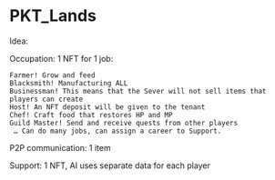 # PKT_Lands
Idea:

  Occupation:  1 NFT for 1 job:
  
    Farmer! Grow and feed
    Blacksmith! Manufacturing ALL
    Businessman! This means that the Sever will not sell items that players can create
    Host! An NFT deposit will be given to the tenant
    Chef! Craft food that restores HP and MP
    Guild Master! Send and receive quests from other players
     … Can do many jobs, can assign a career to Support.

  P2P communication:  1 item

  Support: 1 NFT, AI uses separate data for each player
